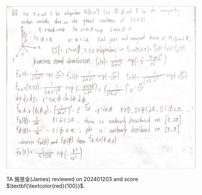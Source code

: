 ![image](09_Frank/1112Q6.JPG)

TA 施昱全(James) reviewed on 202401203 and score $\textbf{\textcolor{red}{100}}$.

